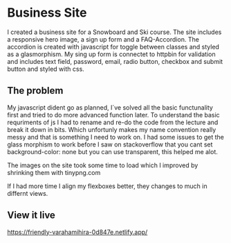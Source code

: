 # Business Site

I created a business site for a Snowboard and Ski course. 
The site includes a responsive hero image, a sign up form and a FAQ-Accordion. 
The accordion is created with javascript for toggle between classes and styled as a glasmorphism. 
My sing up form is connectet to httpbin for validation and includes text field, password, email, radio button, checkbox and submit button and styled with css.   

## The problem

My javascript dident go as planned, I´ve solved all the basic functunality first and tried to do more advanced function later. 
To understand the basic requriments of js I had to rename and re-do the code from the lecture and break it down in bits. Which unfortunly makes my name convention really messy and that is something I need to work on. 
I had some issues to get the glass morphism to work before I saw on stackoverflow that you cant set background-color: none but you can use transparent, this helped me alot. 

The images on the site took some time to load which I improved by shrinking them with tinypng.com 

If I had more time I align my flexboxes better, they changes to much in differnt views. 

## View it live

https://friendly-varahamihira-0d847e.netlify.app/
